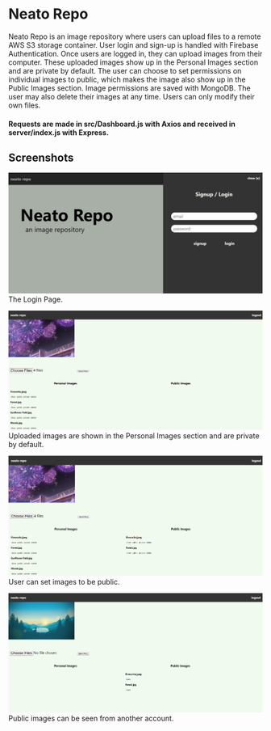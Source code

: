 # Neato Repo

Neato Repo is an image repository where users can upload files to a remote AWS S3 storage container. User login and sign-up is handled with Firebase Authentication. Once users are logged in, they can upload images from their computer. These uploaded images show up in the Personal Images section and are private by default. The user can choose to set permissions on individual images to public, which makes the image also show up in the Public Images section. Image permissions are saved with MongoDB. The user may also delete their images at any time. Users can only modify their own files.

#### Requests are made in src/Dashboard.js with Axios and received in server/index.js with Express.


## Screenshots
![Login Page](/screenshots/Home.png)
The Login Page.

![Personal Images](/screenshots/PersonalImages.png)
Uploaded images are shown in the Personal Images section and are private by default.

![Public Images](/screenshots/PublicImages.png)
User can set images to be public.

![Another Account](/screenshots/AnotherAccount.png)
Public images can be seen from another account.
